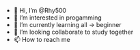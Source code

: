- 👋 Hi, I’m @Rhy500
- 👀 I’m interested in progamming
- 🌱 I’m currently learning all -> beginner
- 💞️ I’m looking collaborate to study together
- 📫 How to reach me <send message>

<!---
Rhy500/Rhy500 is a ✨ special ✨ repository because its `README.md` (this file) appears on your GitHub profile.
You can click the Preview link to take a look at your changes.
--->
